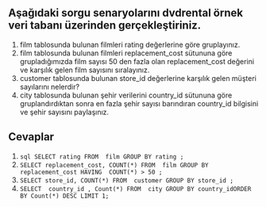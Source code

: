 ## Aşağıdaki sorgu senaryolarını dvdrental örnek veri tabanı üzerinden gerçekleştiriniz.

1. film tablosunda bulunan filmleri rating değerlerine göre gruplayınız.
2. film tablosunda bulunan filmleri replacement_cost sütununa göre grupladığımızda film sayısı 50 den fazla olan replacement_cost değerini ve karşılık gelen film sayısını sıralayınız.
3. customer tablosunda bulunan store_id değerlerine karşılık gelen müşteri sayılarını nelerdir? 
4. city tablosunda bulunan şehir verilerini country_id sütununa göre gruplandırdıktan sonra en fazla şehir sayısı barındıran country_id bilgisini ve şehir sayısını paylaşınız.

## Cevaplar
1. ``` sql SELECT rating FROM  film GROUP BY rating ; ```
2. `SELECT replacement_cost, COUNT(*) FROM  film GROUP BY replacement_cost HAVING  COUNT(*) > 50 ;`
3. `SELECT store_id, COUNT(*) FROM  customer GROUP BY store_id ;`
4. `SELECT  country_id , Count(*) FROM  city GROUP BY country_idORDER BY Count(*) DESC LIMIT 1;`


